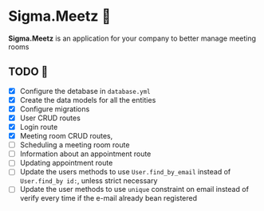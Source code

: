 # Sigma.Meetz 👥 
__Sigma.Meetz__ is an application for your company to better manage meeting rooms

## TODO 🔨
- [X] Configure the detabase in `database.yml`
- [X] Create the data models for all the entities
- [X] Configure migrations
- [X] User CRUD routes
- [X] Login route
- [X] Meeting room CRUD routes,
- [ ] Scheduling a meeting room route 
- [ ] Information about an appointment route 
- [ ] Updating appointment route
- [ ] Update the users methods to use `User.find_by_email` instead of `User.find_by id:`, unless strict necessary
- [ ] Update the user methods to use `unique` constraint on email instead of verify every time if the e-mail already bean registered
